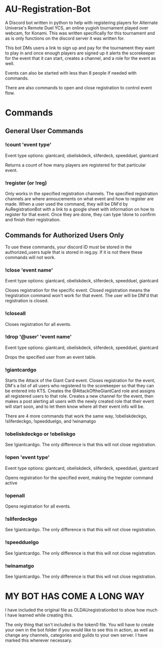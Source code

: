 # AU-Registration-Bot
A Discord bot written in python to help with registering players for Alternate Universe's Remote Duel YCS, an online yugioh tournament played over webcam, for Konami. This was written specifically for this tournament and as is only functions on the discord server it was written for. 

This bot DMs users a link to sign up and pay for the tournament they want to play in and once enough players are signed up it alerts the scorekeeper for the event that it can start, creates a channel, and a role for the event as well.

Events can also be started with less than 8 people if needed with commands.

There are also commands to open and close registration to control event flow.

# Commands

## General User Commands

### !count 'event type'
  
  Event type options: giantcard, obeliskdeck, sliferdeck, speedduel, giantcard
  
  Returns a count of how many players are registered for that particular event.
  
### !register (or !reg)
  
  Only works in the specified registration channels. The specified registration channels are where annoucements on what event and how to register are made. When a user used the command, they will be DM'd by AuRegistrationBot with a link to a google sheet with information on how to register for that event. Once they are done, they can type !done to confirm and finish their registration. 
  
## Commands for Authorized Users Only
  
  To use these commands, your discord ID must be stored in the authorized_users tuple that is stored in reg.py. If it is not there these commands will not work.
  
### !close 'event name'

Event type options: giantcard, obeliskdeck, sliferdeck, speedduel, giantcard

Closes registration for the specific event. Closed registration means the !registration command won't work for that event. The user will be DM'd that registration is closed.

### !closeall

Closes registration for all events.

### !drop '@user' 'event name'

Event type options: giantcard, obeliskdeck, sliferdeck, speedduel, giantcard

Drops the specified user from an event table.

### !giantcardgo

Starts the Attack of the Giant Card event. Closes registration for the event, DM's a list of all users who registered to the scorekeeper so that they can be entered into KTS. Creates the @AttackOftheGiantCard role and assigns all registered users to that role. Creates a new channel for the event, then makes a post alerting all users with the newly created role that their event will start soon, and to let them know where all their event info will be.

There are 4 more commands that work the same way, !obeliskdeckgo, !sliferdeckgo, !speedduelgo, and !winamatgo

### !obeliskdeckgo or !obeliskgo

See !giantcardgo. The only difference is that this will not close registration.

### !open 'event type'

Event type options: giantcard, obeliskdeck, sliferdeck, speedduel, giantcard

Opens registration for the specified event, making the !register command active

### !openall

Opens registration for all events.

### !sliferdeckgo

See !giantcardgo. The only difference is that this will not close registration.

### !speedduelgo

See !giantcardgo. The only difference is that this will not close registration.

### !winamatgo

See !giantcardgo. The only difference is that this will not close registration.

# MY BOT HAS COME A LONG WAY

I have included the original file as OLDAUregistrationbot to show how much I have learned while creating this.

The only thing that isn't included is the token0 file. You will have to create your own in the bot folder if you would like to see this in action, as well as change any channels, categories and guilds to your own server. I have marked this wherever necessary.
  
  
